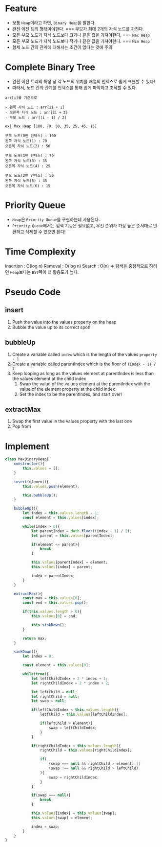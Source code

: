 # Feature
- 보통 `Heap`이라고 하면, `Binary Heap`을 말한다.
- 완전 이진 트리 형태여야한다. === 부모가 최대 2개의 자식 노드를 가진다.
- 모든 부모 노드가 자식 노드보다 크거나 같은 값을 가져야한다. === `Max Heap`
- 모든 부모 노드가 자식 노드보다 작거나 같은 값을 가져야한다. === `Min Heap`
- 형제 노드 간의 관계에 대해서는 조건이 없다는 것에 주의!

# Complete Binary Tree
- 완전 이진 트리의 특성 상 각 노드의 위치를 배열의 인덱스로 쉽게 표현할 수 있다!
- 따라서, 노드 간의 관계를 인덱스를 통해 쉽게 파악하고 조작할 수 있다.

```
arr[i]를 기준으로

- 왼쪽 자식 노드 : arr[2i + 1]
- 오른쪽 자식 노드 : arr[2i + 2]
- 부모 노드 : arr[(i - 1) / 2]

ex) Max Heap [100, 70, 50, 35, 25, 45, 15]

부모 노드(0번 인덱스) : 100
왼쪽 자식 노드(1) : 70
오른쪽 자식 노드(2) : 50

부모 노드(1번 인덱스) : 70
왼쪽 자식 노드(3) : 35
오른쪽 자식 노드(4) : 25

부모 노드(2번 인덱스) : 50
왼쪽 자식 노드(5) : 45
오른쪽 자식 노드(6) : 15
```

# Priority Queue
- `Heap`은 `Priority Queue`를 구현하는데 사용된다.
- `Priority Queue`에서는 검색 기능은 필요없고, 우선 순위가 가장 높은 순서대로 반환하고 삭제할 수 있으면 된다!

# Time Complexity
Insertion : O(log n)
Removal : O(log n)
Search : O(n) => 탐색을 중점적으로 하려면 `Heap`보다는 `BST`쪽이 더 활용도가 높다.

# Pseudo Code
## insert
1. Push the value into the values property on the heap
2. Bubble the value up to its correct spot!
## bubbleUp
1. Create a variable called `index` which is the length of the values `property - 1`
2. Create a variable called parentIndex which is the floor of `(index - 1) / 2`
3. Keep looping as long as the values element at parentIndex is less than the values element at the child index
	1. Swap the value of the values element at the parentIndex with the value of the element property at the child index
	2. Set the index to be the parentIndex, and start over!
## extractMax
1. Swap the first value in the values property with the last one
2. Pop from 

# Implement

```js
class MaxBinaryHeap{
	constructor(){
		this.values = [];
	}

	insert(element){
		this.values.push(element);

		this.bubbleUp();
	}

	bubbleUp(){
		let index = this.values.length - 1;
		const element = this.values[index];

		while(index > 0){
			let parentIndex = Math.floor((index - 1) / 2);
			let parent = this.values[parentIndex];

			if(element <= parent){
				break;
			}

			this.values[parentIndex] = element;
			this.values[index] = parent;

			index = parentIndex;
		}
	}

	extractMax(){
		const max = this.values[0];
		const end = this.values.pop();

		if(this.values.length > 0){
			this.values[0] = end;

			this.sinkDown();
		}

		return max;
	}

	sinkDown(){
		let index = 0;

		const element = this.values[0];

		while(true){
			let leftChildIndex = 2 * index + 1;
			let rightChildIndex = 2 * index + 2;

			let leftChild = null;
			let rightChild = null;
			let swap = null;

			if(leftChildIndex < this.values.length){
				letfChild = this.values[leftChildIndex];

				if(leftChild > element){
					swap = leftChildIndex;
				}
			}

			if(rightChildIndex < this.values.length){
				rightChild = this.values[rightChildIndex];

				if(
					(swap === null && rightChild > element) ||
					(swap !== null && rightChild > leftChild)
				){
					swap = rightChildIndex;
				}
			}

			if(swap === null){
				break;
			}

			this.values[index] = this.values[swap];
			this.values[swap] = element;

			index = swap;
		}
	}
}
```
